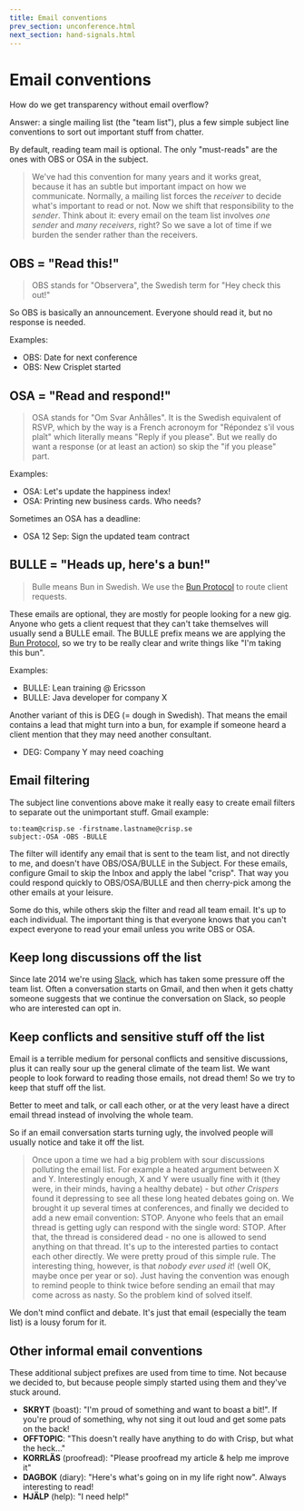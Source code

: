 ```yaml
---
title: Email conventions
prev_section: unconference.html
next_section: hand-signals.html
---
```


Email conventions
=================

How do we get transparency without email overflow?

Answer: a single mailing list (the "team list"), plus a few simple subject line conventions to sort out important stuff from chatter.

By default, reading team mail is optional. The only "must-reads" are the ones with OBS or OSA in the subject.

> We've had this convention for many years and it works great, because it has an subtle but important impact on how we communicate. Normally, a mailing list forces the *receiver* to decide what's important to read or not. Now we shift that responsibility to the *sender*. Think about it: every email on the team list involves *one sender* and *many receivers*, right? So we save a lot of time if we burden the sender rather than the receivers.

OBS = "Read this!"
------------------

> OBS stands for "Observera", the Swedish term for "Hey check this out!"

So OBS is basically an announcement. Everyone should read it, but no response is needed.

Examples:

-   OBS: Date for next conference
-   OBS: New Crisplet started

OSA = "Read and respond!"
-------------------------

> OSA stands for "Om Svar Anhålles". It is the Swedish equivalent of RSVP, which by the way is a French acronoym for "Répondez s'il vous plaît" which literally means "Reply if you please". But we really do want a response (or at least an action) so skip the "if you please" part.

Examples:

-   OSA: Let's update the happiness index!
-   OSA: Printing new business cards. Who needs?

Sometimes an OSA has a deadline:

-   OSA 12 Sep: Sign the updated team contract

BULLE = "Heads up, here's a bun!"
---------------------------------

> Bulle means Bun in Swedish. We use the [Bun Protocol](bun-protocol.html) to route client requests.

These emails are optional, they are mostly for people looking for a new gig. Anyone who gets a client request that they can't take themselves will usually send a BULLE email. The BULLE prefix means we are applying the [Bun Protocol](bun-protocol.html), so we try to be really clear and write things like "I'm taking this bun".

Examples:

-   BULLE: Lean training @ Ericsson
-   BULLE: Java developer for company X

Another variant of this is DEG (= dough in Swedish). That means the email contains a lead that might turn into a bun, for example if someone heard a client mention that they may need another consultant.

-   DEG: Company Y may need coaching

Email filtering
---------------

The subject line conventions above make it really easy to create email filters to separate out the unimportant stuff. Gmail example:

    to:team@crisp.se -firstname.lastname@crisp.se
    subject:-OSA -OBS -BULLE

The filter will identify any email that is sent to the team list, and not directly to me, and doesn't have OBS/OSA/BULLE in the Subject. For these emails, configure Gmail to skip the Inbox and apply the label "crisp". That way you could respond quickly to OBS/OSA/BULLE and then cherry-pick among the other emails at your leisure.

Some do this, while others skip the filter and read all team email. It's up to each individual. The important thing is that everyone knows that you can't expect everyone to read your email unless you write OBS or OSA.

Keep long discussions off the list
----------------------------------

Since late 2014 we're using [Slack](http://www.slack.com), which has taken some pressure off the team list. Often a conversation starts on Gmail, and then when it gets chatty someone suggests that we continue the conversation on Slack, so people who are interested can opt in.

Keep conflicts and sensitive stuff off the list
-----------------------------------------------

Email is a terrible medium for personal conflicts and sensitive discussions, plus it can really sour up the general climate of the team list. We want people to look forward to reading those emails, not dread them! So we try to keep that stuff off the list.

Better to meet and talk, or call each other, or at the very least have a direct email thread instead of involving the whole team.

So if an email conversation starts turning ugly, the involved people will usually notice and take it off the list.

> Once upon a time we had a big problem with sour discussions polluting the email list. For example a heated argument between X and Y. Interestingly enough, X and Y were usually fine with it (they were, in their minds, having a healthy debate) - but *other Crispers* found it depressing to see all these long heated debates going on. We brought it up several times at conferences, and finally we decided to add a new email convention: STOP. Anyone who feels that an email thread is getting ugly can respond with the single word: STOP. After that, the thread is considered dead - no one is allowed to send anything on that thread. It's up to the interested parties to contact each other directly. We were pretty proud of this simple rule. The interesting thing, however, is that *nobody ever used it*! (well OK, maybe once per year or so). Just having the convention was enough to remind people to think twice before sending an email that may come across as nasty. So the problem kind of solved itself.

We don't mind conflict and debate. It's just that email (especially the team list) is a lousy forum for it.

Other informal email conventions
--------------------------------

These additional subject prefixes are used from time to time. Not because we decided to, but because people simply started using them and they've stuck around.

-   **SKRYT** (boast): "I'm proud of something and want to boast a bit!". If you're proud of something, why not sing it out loud and get some pats on the back!
-   **OFFTOPIC**: "This doesn't really have anything to do with Crisp, but what the heck..."
-   **KORRLÄS** (proofread): "Please proofread my article & help me improve it"
-   **DAGBOK** (diary): "Here's what's going on in my life right now". Always interesting to read!
-   **HJÄLP** (help): "I need help!"
